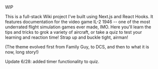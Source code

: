 WIP

This is a full-stack Wiki project I've built using Next.js and React Hooks. It features documentation for
the video game IL-2 1946 -- one of the most underrated flight simulation games ever made, IMO.
Here you'll learn the tips and tricks to grok a variety of aircraft, or take a quiz to test your learning and reaction time!
Strap up and buckle tight, airman!

(The theme evolved first from Family Guy, to DCS, and then to what it is now, long story!)

Update 6/28: added timer functionality to quiz.

